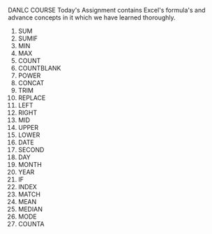 DANLC COURSE
Today's Assignment contains Excel's formula's and advance concepts in it which we have learned thoroughly.
1. SUM
2. SUMIF
3. MIN
4. MAX
5. COUNT
6. COUNTBLANK
7. POWER
8. CONCAT
9. TRIM
10. REPLACE
11. LEFT
12. RIGHT
13. MID
14. UPPER
15. LOWER
16. DATE
17. SECOND
18. DAY
19. MONTH
20. YEAR
21. IF
22. INDEX
23. MATCH
24. MEAN
25. MEDIAN
26. MODE
27. COUNTA 
